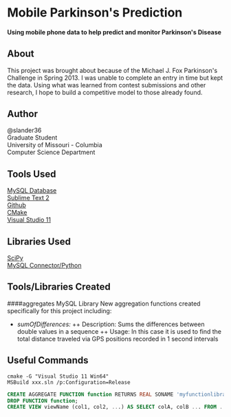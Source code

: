 # Mobile Parkinson's Prediction
#### Using mobile phone data to help predict and monitor Parkinson's Disease

## About
This project was brought about because of the Michael J. Fox Parkinson's Challenge in Spring 2013. I was unable to complete an entry in time but kept the data. Using what was learned from contest submissions and other research, I hope to build a competitive model to those already found.

## Author
@slander36  
Graduate Student  
University of Missouri - Columbia  
Computer Science Department

## Tools Used
[MySQL Database][3]  
[Sublime Text 2][4]  
[Github][5]  
[CMake][6]  
[Visual Studio 11][7]  

## Libraries Used
[SciPy][1]  
[MySQL Connector/Python][2]  

## Tools/Libraries Created
####aggregates MySQL Library
New aggregation functions created specifically for this project including:
+ *sumOfDifferences:*
++ Description: Sums the differences between double values in a sequence
++ Usage: In this case it is used to find the total distance traveled via GPS positions recorded in 1 second intervals

## Useful Commands
```batchfile
cmake -G "Visual Studio 11 Win64"  
MSBuild xxx.sln /p:Configuration=Release  
```  
```sql
CREATE AGGREGATE FUNCTION function RETURNS REAL SONAME 'myfunctionlibrary.dll';  
DROP FUNCTION function;  
CREATE VIEW viewName (col1, col2, ...) AS SELECT colA, colB ... FROM ... ;
```

[1]: http://www.scipy.org/
[2]: http://dev.mysql.com/doc/refman/5.7/en/connector-python.html
[3]: http://www.mysql.com/
[4]: http://www.sublimetext.com/2
[5]: https://www.github.com
[6]: http://www.cmake.org/
[7]: http://www.microsoft.com/visualstudio/eng